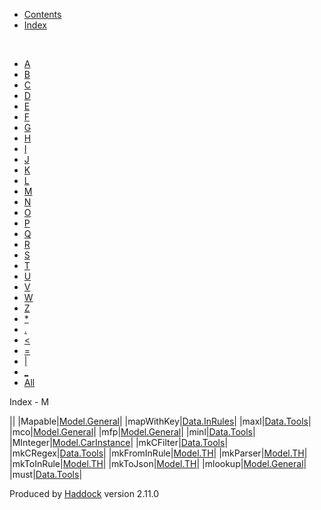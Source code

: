 -   [Contents](index.html)
-   [Index](doc-index.html)

 

-   [A](doc-index-A.html)
-   [B](doc-index-B.html)
-   [C](doc-index-C.html)
-   [D](doc-index-D.html)
-   [E](doc-index-E.html)
-   [F](doc-index-F.html)
-   [G](doc-index-G.html)
-   [H](doc-index-H.html)
-   [I](doc-index-I.html)
-   [J](doc-index-J.html)
-   [K](doc-index-K.html)
-   [L](doc-index-L.html)
-   [M](doc-index-M.html)
-   [N](doc-index-N.html)
-   [O](doc-index-O.html)
-   [P](doc-index-P.html)
-   [Q](doc-index-Q.html)
-   [R](doc-index-R.html)
-   [S](doc-index-S.html)
-   [T](doc-index-T.html)
-   [U](doc-index-U.html)
-   [V](doc-index-V.html)
-   [W](doc-index-W.html)
-   [Z](doc-index-Z.html)
-   [\*](doc-index-42.html)
-   [.](doc-index-46.html)
-   [\<](doc-index-60.html)
-   [=](doc-index-61.html)
-   [|](doc-index-124.html)
-   [\_](doc-index-95.html)
-   [All](doc-index-All.html)

Index - M

||
|Mapable|[Model.General](Model-General.html#t:Mapable)|
|mapWithKey|[Data.InRules](Data-InRules.html#v:mapWithKey)|
|maxl|[Data.Tools](Data-Tools.html#v:maxl)|
|mco|[Model.General](Model-General.html#v:mco)|
|mfp|[Model.General](Model-General.html#v:mfp)|
|minl|[Data.Tools](Data-Tools.html#v:minl)|
|MInteger|[Model.CarInstance](Model-CarInstance.html#t:MInteger)|
|mkCFilter|[Data.Tools](Data-Tools.html#v:mkCFilter)|
|mkCRegex|[Data.Tools](Data-Tools.html#v:mkCRegex)|
|mkFromInRule|[Model.TH](Model-TH.html#v:mkFromInRule)|
|mkParser|[Model.TH](Model-TH.html#v:mkParser)|
|mkToInRule|[Model.TH](Model-TH.html#v:mkToInRule)|
|mkToJson|[Model.TH](Model-TH.html#v:mkToJson)|
|mlookup|[Model.General](Model-General.html#v:mlookup)|
|must|[Data.Tools](Data-Tools.html#v:must)|

Produced by [Haddock](http://www.haskell.org/haddock/) version 2.11.0
